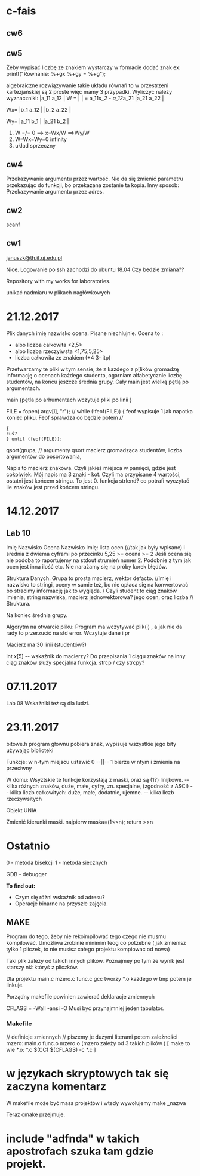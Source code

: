 # c-fais

## cw6


## cw5
Żeby wypisać liczbę ze znakiem wystarczy w formacie dodać znak ex:
printf("Rownanie: %+gx %+gy = %+g"); 	

algebraiczne rozwiązywanie takie układu równań to w przestrzeni kartezjańskiej są 2 proste więc mamy 3 przypadki. Wyliczyć należy wyznaczniki:
	|a_11   a_12 |
W = |			 |  = a_11*a_2 - a_12*a_21
	|a_21   a_22 |

Wx= |b_1  a_12 |
	|b_2  a_22 |

Wy= |a_11  b_1 |
	|a_21  b_2 |

1) W =/= 0 ==> x=Wx/W ==>Wy/W
2) W=Wx=Wy=0   infinity
3) układ sprzeczny	

## cw4
Przekazywanie argumentu przez wartość. Nie da się zmienić parametru przekazując do funkcji, bo przekazana zostanie ta kopia. 
Inny sposób: Przekazywanie argumentu przez adres. 


## cw2
scanf

## cw1
januszk@th.if.uj.edu.pl

Nice. Logowanie po ssh zachodzi do ubuntu 18.04 Czy bedzie zmiana??

Repository with my works for laboratories.

unikać nadmiaru w plikach nagłówkowych

# 21.12.2017
Plik danych imię nazwisko ocena. Pisane niechlujnie. Ocena to :
* albo liczba całkowita <2,5>
* albo liczba rzeczyiwsta <1,75;5,25>
* liczba całkowita ze znakiem (+4 3- itp)

Przetwarzamy te pliki w tym sensie, że z każdego z p[lików gromadzę informację o ocenach każdego studenta, ogarniam alfabetycznie liczbę studentów, na końcu jeszcze średnia grupy. 
Cały main jest wielką pętlą po argumentach. 

main
	{pętla po arhumentach
		wczytuje pliki po linii
		}


FILE = fopen( argv[i], "r");
// while (!feof(FILE)) {
feof wypisuje 1 jak napotka koniec pliku. Feof sprawdza co będzie potem //

	{
	cuś?
	} until (feof(FILE));

qsort(grupa, 
// argumenty qsort macierz gromadząca studentów, liczba argumentów do posortowania, 

Napis to macierz znakowa. Czyli jakieś miejsca w pamięci, gdzie jest cokolwiek. Mój napis ma 3 znaki - kot. Czyli ma przypisane 4 wartości, ostatni jest końcem stringu. To jest 0. 
funkcja strlend? co potrafi wyczytać ile znaków jest przed końcem stringu. 















# 14.12.2017
## Lab 10
Imię Nazwisko Ocena
Nazwisko Imię: lista ocen (//tak jak były wpisane) i średnia z dwiema cyframi po przecinku
5,25 >= ocena >= 2
Jeśli ocena się nie podoba to raportujemy na stdout strumień numer 2. Podobnie z tym jak ocen jest inna ilość etc. 
Nie narażamy się na próby korek błędów. 

Struktura Danych. Grupa to prosta macierz, wektor defacto. 
//Imię i nazwisko to stringi, oceny w sumie też, bo nie opłaca się na konwertować bo stracimy informację jak to wygląda. / Czyli student to ciąg znaków imienia, string nazwiska, macierz jednowektorowa? jego ocen, oraz liczba //
Struktura. 

Na koniec średnia grupy. 

Algorytm na otwarcie pliku:
Program ma wczytywać plik(i) , a jak nie da rady to przerzucić na std error. 
Wczytuje dane i pr

Macierz ma 30 linii (studentów?)

int x[5] -- wskaźnik do macierzy?
Do przepisania 1 ciągu znaków na inny ciąg znaków służy specjalna funkcja.
strcp / czy strcpy?


# 07.11.2017
Lab 08
Wskaźniki też są dla ludzi. 

# 23.11.2017

bitowe.h
program głownu pobiera znak, wypisuje wszystkie jego bity używając biblioteki

Funkcje:
	w n-tym miejscu ustawić 0
	--||-- 1
	bierze w ntym i zmienia na przeciwny

W domu:
	Wsyztskie te funkcje korzystają z maski, oraz są (1?) linijkowe.
-- kilka różnych znaków, duże, małe, cyfry, zn. specjalne, (zgodność z ASCI)
-- kilka liczb całkowitych: duże, małe, dodatnie, ujemne.
-- kilka liczb rzeczywsitych

Objekt UNIA
	

Zmienić kierunki maski. najpierw maska=(1<<n);
				return >>n

# Ostatnio
0 - metoda bisekcji
1 - metoda siecznych

GDB - debugger


**To find out:**
* Czym się różni wskaźnik od adresu?
* Operacje binarne na przyszłe zajęcia. 



## MAKE
Program do tego, żeby nie rekoimpilować tego czego nie musmu kompilować.
Umożliwa zrobinie minimim teog co potzebne ( jak zmienisz tylko 1 pliczek, to nie musisz całego projektu kompiowac od nowa)

Taki plik zależy od takich innych plików. Poznajmey po tym że wynik jest starszy niż któryś z pliczków. 

Dla projektu main.c mzero.c func.c gcc tworzy *.o każdego w tmp potem je linkuje. 

Porządny makefile powinien zawierać deklaracje zmiennych

CFLAGS = -Wall -ansi -O
Musi być przynajmniej jeden tabulator.

### Makefile
// definicje zmiennych
// piszemy je dużymi literami
potem zależności
mzero: main.o func.o mzero.o
(mzero zależy od 3 takich plików )
[ make to wie
	*.o: *.c
	$(CC) $(CFLAGS) -c *.c
]

# w językach skryptowych tak się zaczyna komentarz
W makefile może być masa projektów i wtedy wywołujemy make _nazwa

Teraz cmake przejmuje.

# include "adfnda" w takich apostrofach szuka tam gdzie projekt.

